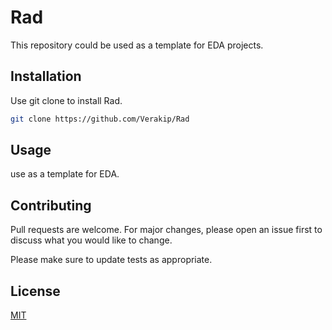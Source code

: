 # Rad
This repository could be used as a template for EDA projects.

## Installation

Use git clone to install Rad.

```bash
git clone https://github.com/Verakip/Rad
```

## Usage

use as a template for EDA.



## Contributing

Pull requests are welcome. For major changes, please open an issue first
to discuss what you would like to change.

Please make sure to update tests as appropriate.

## License

[MIT](https://choosealicense.com/licenses/mit/)
